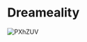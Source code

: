 # Dreameality 

![PXhZUV](https://user-images.githubusercontent.com/72056829/178694080-3162167d-5c04-4a8b-9452-ec8ba8ad2f27.png)
